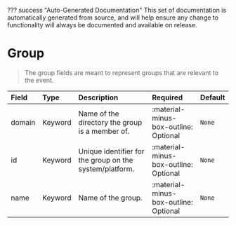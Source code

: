 ??? success "Auto-Generated Documentation"
    This set of documentation is automatically generated from source, and will help ensure any change to functionality will always be documented and available on release.

# Group

> The group fields are meant to represent groups that are relevant to the event.

| Field | Type | Description | Required | Default |
| :--- | :--- | :--- | :--- | :--- |
| domain | Keyword | Name of the directory the group is a member of. | :material-minus-box-outline: Optional | `None` |
| id | Keyword | Unique identifier for the group on the system/platform. | :material-minus-box-outline: Optional | `None` |
| name | Keyword | Name of the group. | :material-minus-box-outline: Optional | `None` |
